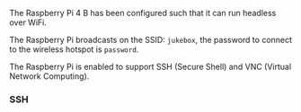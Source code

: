 The Raspberry Pi 4 B has been configured such that it can run headless over WiFi.

The Raspberry Pi broadcasts on the SSID: <code>jukebox</code>, the password to connect to the wireless hotspot is <code>password</code>.

The Raspberry Pi is enabled to support SSH (Secure Shell) and VNC (Virtual Network Computing).

### SSH



